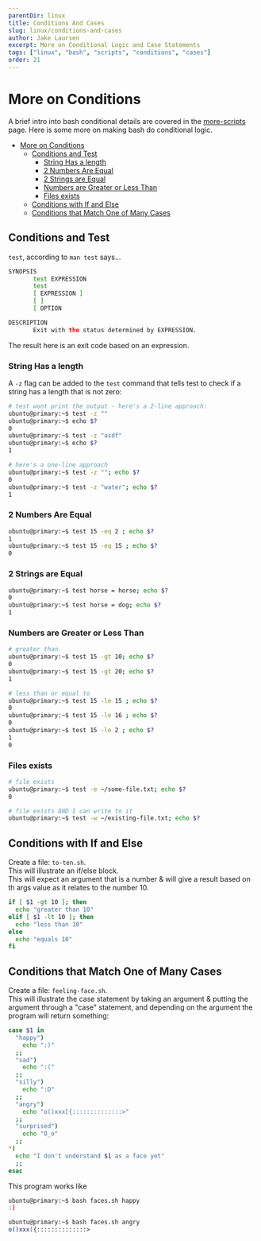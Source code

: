 ```yaml
---
parentDir: linux
title: Conditions And Cases
slug: linux/conditions-and-cases
author: Jake Laursen
excerpt: More on Conditional Logic and Case Statements
tags: ["linux", "bash", "scripts", "conditions", "cases"]
order: 21
---
```


# More on Conditions
A brief intro into bash conditional details are covered in the [more-scripts](/more-scripts) page. Here is some more on making bash do conditional logic.    

- [More on Conditions](#more-on-conditions)
  - [Conditions and Test](#conditions-and-test)
    - [String Has a length](#string-has-a-length)
    - [2 Numbers Are Equal](#2-numbers-are-equal)
    - [2 Strings are Equal](#2-strings-are-equal)
    - [Numbers are Greater or Less Than](#numbers-are-greater-or-less-than)
    - [Files exists](#files-exists)
  - [Conditions with If and Else](#conditions-with-if-and-else)
  - [Conditions that Match One of Many Cases](#conditions-that-match-one-of-many-cases)

## Conditions and Test
`test`, according to `man test` says...
```bash
SYNOPSIS
       test EXPRESSION
       test
       [ EXPRESSION ]
       [ ]
       [ OPTION

DESCRIPTION
       Exit with the status determined by EXPRESSION.
```
The result here is an exit code based on an expression.

### String Has a length
A `-z` flag can be added to the `test` command that tells test to check if a string has a length that is not zero:
```bash
# test wont print the output - here's a 2-line approach:
ubuntu@primary:~$ test -z ""
ubuntu@primary:~$ echo $?
0
ubuntu@primary:~$ test -z "asdf"
ubuntu@primary:~$ echo $?
1

# here's a one-line approach
ubuntu@primary:~$ test -z ""; echo $?
0
ubuntu@primary:~$ test -z "water"; echo $?
1
```

### 2 Numbers Are Equal
```bash
ubuntu@primary:~$ test 15 -eq 2 ; echo $?
1
ubuntu@primary:~$ test 15 -eq 15 ; echo $?
0
```

### 2 Strings are Equal
```bash
ubuntu@primary:~$ test horse = horse; echo $?
0
ubuntu@primary:~$ test horse = dog; echo $?
1
```

### Numbers are Greater or Less Than
```bash
# greater than
ubuntu@primary:~$ test 15 -gt 10; echo $?
0
ubuntu@primary:~$ test 15 -gt 20; echo $?
1

# less than or equal to
ubuntu@primary:~$ test 15 -le 15 ; echo $?
0
ubuntu@primary:~$ test 15 -le 16 ; echo $?
0
ubuntu@primary:~$ test 15 -le 2 ; echo $?
1
0
```

### Files exists
```bash
# file exists
ubuntu@primary:~$ test -e ~/some-file.txt; echo $?
0

# file exists AND I can write to it
ubuntu@primary:~$ test -w ~/existing-file.txt; echo $?
```

## Conditions with If and Else
Create a file: `to-ten.sh`.  
This will illustrate an if/else block.  
This will expect an argument that is a number & will give a result based on th args value as it relates to the number 10.  

```bash
if [ $1 -gt 10 ]; then
  echo "greater than 10"
elif [ $1 -lt 10 ]; then
  echo "less than 10"
else
  echo "equals 10"
fi
```

## Conditions that Match One of Many Cases
Create a file: `feeling-face.sh`.  
This will illustrate the case statement by taking an argument & putting the argument through a "case" statement, and depending on the argument the program will return something:

```bash
case $1 in
  "happy")
    echo ":)"
  ;;
  "sad")
    echo ":("
  ;;
  "silly")
    echo ":D"
  ;;
  "angry")
    echo "o()xxx[{::::::::::::::>"
  ;;
  "surprised")
    echo "O_o"
  ;;
*)
  echo "I don't understand $1 as a face yet"
  ;;
esac
```  

This program works like
```bash
ubuntu@primary:~$ bash faces.sh happy
:)

ubuntu@primary:~$ bash faces.sh angry
o()xxx[{::::::::::::::>
```